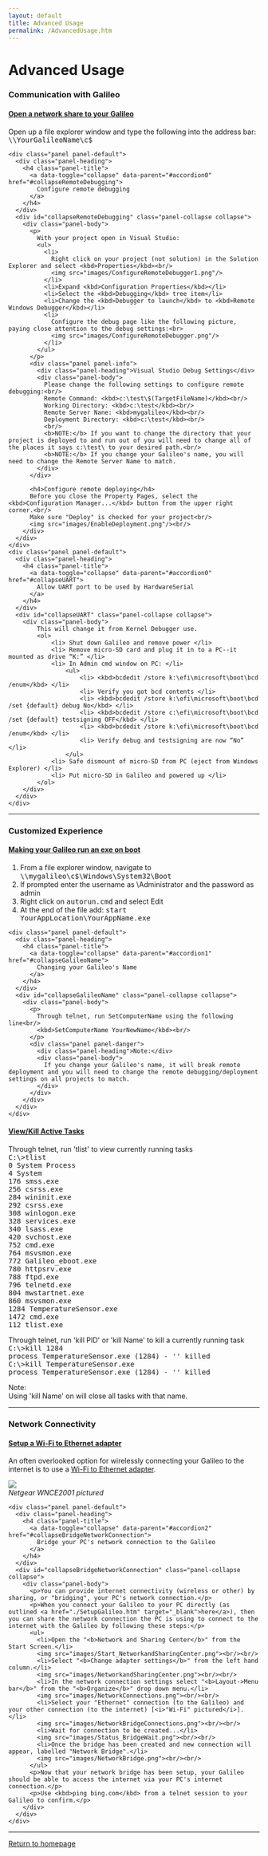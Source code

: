 ```yaml
---
layout: default
title: Advanced Usage
permalink: /AdvancedUsage.htm
---
```


<div class="jumbotron">
  <div class="container">
    <h1>Advanced Usage</h1>
  </div>
</div>

<div class="container">
  <h3>Communication with Galileo</h3>
  <div class="panel-group" id="accordion0">
    <div class="panel panel-default">
      <div class="panel-heading">
        <h4 class="panel-title">
          <a data-toggle="collapse" data-parent="#accordion0" href="#collapseNetworkShare">
            Open a network share to your Galileo
          </a>
        </h4>
      </div>
      <div id="collapseNetworkShare" class="panel-collapse collapse">
        <div class="panel-body">
          Open up a file explorer window and type the following into the address bar:<br/>
          <kbd>\\YourGalileoName\c$</kbd>
        </div>
      </div>
    </div>

    <div class="panel panel-default">
      <div class="panel-heading">
        <h4 class="panel-title">
          <a data-toggle="collapse" data-parent="#accordion0" href="#collapseRemoteDebugging">
            Configure remote debugging
          </a>
        </h4>
      </div>
      <div id="collapseRemoteDebugging" class="panel-collapse collapse">
        <div class="panel-body">
          <p>
            With your project open in Visual Studio:
            <ul>
              <li>
                Right click on your project (not solution) in the Solution Explorer and select <kbd>Properties</kbd><br/>
                <img src="images/ConfigureRemoteDebugger1.png"/>
              </li>
              <li>Expand <kbd>Configuration Properties</kbd></li>
              <li>Select the <kbd>Debugging</kbd> tree item</li>
              <li>Change the <kbd>Debugger to launch</kbd> to <kbd>Remote Windows Debugger</kbd></li>
              <li>
                Configure the debug page like the following picture, paying close attention to the debug settings:<br>
                <img src="images/ConfigureRemoteDebugger.png"/>
              </li>
            </ul>
          </p>
          <div class="panel panel-info">
            <div class="panel-heading">Visual Studio Debug Settings</div>
            <div class="panel-body">
              Please change the following settings to configure remote debugging:<br/>
              Remote Command: <kbd>c:\test\$(TargetFileName)</kbd><br/>
              Working Directory: <kbd>c:\test</kbd><br/>
              Remote Server Nane: <kbd>mygalileo</kbd><br/>
              Deployment Directory: <kbd>c:\test</kbd><br/>
              <br/>
              <b>NOTE:</b> If you want to change the directory that your project is deployed to and run out of you will need to change all of the places it says c:\test\ to your desired path.<br/>
              <b>NOTE:</b> If you change your Galileo's name, you will need to change the Remote Server Name to match.
            </div>
          </div>
            
          <h4>Configure remote deploying</h4>
          Before you close the Property Pages, select the <kbd>Configuration Manager...</kbd> button from the upper right corner.<br/>
          Make sure "Deploy" is checked for your project<br/>
          <img src="images/EnableDeployment.png"/><br/>
        </div>
      </div>
    </div>
    <div class="panel panel-default">
      <div class="panel-heading">
        <h4 class="panel-title">
          <a data-toggle="collapse" data-parent="#accordion0" href="#collapseUART">
            Allow UART port to be used by HardwareSerial
          </a>
        </h4>
      </div>
      <div id="collapseUART" class="panel-collapse collapse">
        <div class="panel-body">
            This will change it from Kernel Debugger use.
            <ol>
                <li> Shut down Galileo and remove power </li>
                <li> Remove micro-SD card and plug it in to a PC--it mounted as drive “K:” </li>
                <li> In Admin cmd window on PC: </li>
                    <ul>
                        <li> <kbd>bcdedit /store k:\efi\microsoft\boot\bcd /enum</kbd> </li>
                        <li> Verify you got bcd contents </li>
                        <li> <kbd>bcdedit /store k:\efi\microsoft\boot\bcd /set {default} debug No</kbd> </li>
                        <li> <kbd>bcdedit /store c:\efi\microsoft\boot\bcd /set {default} testsigning OFF</kbd> </li>
                        <li> <kbd>bcdedit /store k:\efi\microsoft\boot\bcd /enum</kbd> </li>
                        <li> Verify debug and testsigning are now “No” </li>
                    </ul>
                <li> Safe dismount of micro-SD from PC (eject from Windows Explorer) </li>
                <li> Put micro-SD in Galileo and powered up </li>
            </ol>
        </div>
      </div>
    </div>
  </div>
  <hr/>
  
  <h3>Customized Experience</h3>
  <div class="panel-group" id="accordion1">
    <div class="panel panel-default">
      <div class="panel-heading">
        <h4 class="panel-title">
          <a data-toggle="collapse" data-parent="#accordion1" href="#collapseGalileoAutorun">
            Making your Galileo run an exe on boot
          </a>
        </h4>
      </div>
      <div id="collapseGalileoAutorun" class="panel-collapse collapse">
        <div class="panel-body">
          <ol>
            <li>From a file explorer window, navigate to <kbd>\\mygalileo\c$\Windows\System32\Boot</kbd></li>
            <li>If prompted enter the username as \Administrator and the password as admin</li>
            <li>Right click on <kbd>autorun.cmd</kbd> and select Edit</li>
            <li>At the end of the file add: <kbd>start YourAppLocation\YourAppName.exe</kbd></li>
          </ol>
        </div>
      </div>
    </div>

    <div class="panel panel-default">
      <div class="panel-heading">
        <h4 class="panel-title">
          <a data-toggle="collapse" data-parent="#accordion1" href="#collapseGalileoName">
            Changing your Galileo's Name
          </a>
        </h4>
      </div>
      <div id="collapseGalileoName" class="panel-collapse collapse">
        <div class="panel-body">
          <p>
            Through telnet, run SetComputerName using the following line<br/>
            <kbd>SetComputerName YourNewName</kbd><br/>
          </p>
          <div class="panel panel-danger">
            <div class="panel-heading">Note:</div>
            <div class="panel-body">
              If you change your Galileo's name, it will break remote deployment and you will need to change the remote debugging/deployment settings on all projects to match.
            </div>
          </div>
        </div>
      </div>
    </div>
  <div class="panel panel-default">
      <div class="panel-heading">
        <h4 class="panel-title">
          <a data-toggle="collapse" data-parent="#accordion1" href="#collapseTaskList">
            View/Kill Active Tasks
          </a>
        </h4>
      </div>
      <div id="collapseTaskList" class="panel-collapse collapse">
        <div class="panel-body">
          <p>
            Through telnet, run 'tlist' to view currently running tasks<br/>
            <kbd>C:\>tlist</kbd><br/>
            <samp>  0 System Process<br/>
                    4 System<br/>176 smss.exe<br/>
                  256 csrss.exe<br/>
                  284 wininit.exe<br/>
                  292 csrss.exe<br/>
                  308 winlogon.exe<br/>
                  328 services.exe<br/>
                  340 lsass.exe<br/>
                  420 svchost.exe<br/>
                  752 cmd.exe<br/>
                  764 msvsmon.exe<br/>
                  772 Galileo_eboot.exe<br/>
                  780 httpsrv.exe<br/>
                  788 ftpd.exe<br/>
                  796 telnetd.exe<br/>
                  804 mwstartnet.exe<br/>
                  860 msvsmon.exe<br/>
                 1284 TemperatureSensor.exe<br/>
                 1472 cmd.exe<br/>
                  112 tlist.exe
            </samp><br/>
          </p>
          <p>
            Through telnet, run 'kill PID' or 'kill Name' to kill a currently running task<br/>
            <kbd>C:\>kill 1284</kbd><br/>
            <samp>process TemperatureSensor.exe (1284) - '' killed</samp><br/>
            <kbd>C:\>kill TemperatureSensor.exe</kbd><br/>
            <samp>process TemperatureSensor.exe (1284) - '' killed</samp><br/>
          </p>
          <div class="panel panel-danger">
            <div class="panel-heading">Note:</div>
            <div class="panel-body">
              Using 'kill Name' on will close all tasks with that name.
            </div>
          </div>
        </div>
      </div>
    </div>
  </div>
  <hr/>

  <h3>Network Connectivity</h3>
  <div class="panel-group" id="accordion2">
    <div class="panel panel-default">
      <div class="panel-heading">
        <h4 class="panel-title">
          <a data-toggle="collapse" data-parent="#accordion2" href="#collapseWifiToEthernetAdapter">
            Setup a Wi-Fi to Ethernet adapter
          </a>
        </h4>
      </div>
      <div id="collapseWifiToEthernetAdapter" class="panel-collapse collapse">
        <div class="panel-body">
          <p>An often overlooked option for wirelessly connecting your Galileo to the internet is to use a <a href="http://www.newegg.com/Product/ProductList.aspx?Submit=ENE&DEPA=0&Order=BESTMATCH&Description=wireless+to+ethernet+adapter&N=-1&isNodeId=1" target="_blank">Wi-Fi to Ethernet adapter</a>.</p>
          <img src="images/galileo-wifi-bridge.png"><br/>
          <i>Netgear WNCE2001 pictured</i>
        </div>
      </div>
    </div>

    <div class="panel panel-default">
      <div class="panel-heading">
        <h4 class="panel-title">
          <a data-toggle="collapse" data-parent="#accordion2" href="#collapseBridgeNetworkConnection">
            Bridge your PC's network connection to the Galileo
          </a>
        </h4>
      </div>
      <div id="collapseBridgeNetworkConnection" class="panel-collapse collapse">
        <div class="panel-body">
          <p>You can provide internet connectivity (wireless or other) by sharing, or "bridging", your PC's network connection.</p>
          <p>When you connect your Galileo to your PC directly (as outlined <a href="./SetupGalileo.htm" target="_blank">here</a>), then you can share the network connection the PC is using to connect to the internet with the Galileo by following these steps:</p>
          <ul>
            <li>Open the "<b>Network and Sharing Center</b>" from the Start Screen.</li>
            <img src="images/Start_NetworkandSharingCenter.png"><br/><br/>
            <li>Select "<b>Change adapter settings</b>" from the left hand column.</li>
            <img src="images/NetworkandSharingCenter.png"><br/><br/>
            <li>In the network connection settings select "<b>Layout->Menu bar</b>" from the "<b>Organize</b>" drop down menu.</li>
            <img src="images/NetworkConnections.png"><br/><br/>
            <li>Select your "Ethernet" connection (to the Galileo) and your other connection (to the internet) [<i>"Wi-Fi" pictured</i>].</li>
            <img src="images/NetworkBridgeConnections.png"><br/><br/>
            <li>Wait for connection to be created...</li>
            <img src="images/Status_BridgeWait.png"><br/><br/>
            <li>Once the bridge has been created and new connection will appear, labelled "Network Bridge".</li>
            <img src="images/NetworkBridge.png"><br/><br/>
          </ul>
          <p>Now that your network bridge has been setup, your Galileo should be able to access the internet via your PC's internet connection.</p>
          <p>Use <kbd>ping bing.com</kbd> from a telnet session to your Galileo to confirm.</p>
        </div>
      </div>
    </div>
  </div>
  <hr/>

  <a class="btn btn-default" href="index.htm" role="button">Return to homepage</a>
</div>
